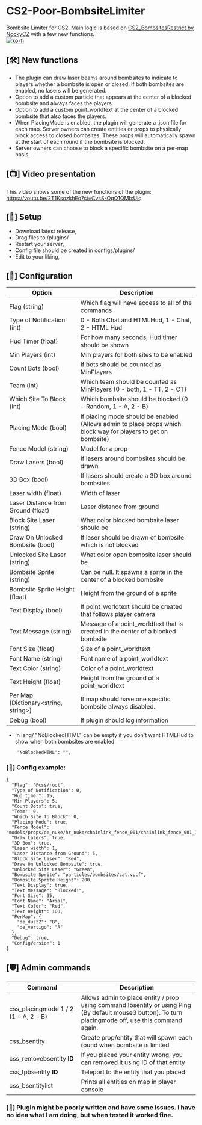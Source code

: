 # CS2-Poor-BombsiteLimiter
Bombsite Limiter for CS2. Main logic is based on [CS2_BombsitesRestrict by NockyCZ](https://github.com/NockyCZ/CS2_BombsitesRestrict) with a few new functions.<br/>
[![ko-fi](https://ko-fi.com/img/githubbutton_sm.svg)](https://ko-fi.com/H2H8TK0L9)

## [🛠️] New functions
- The plugin can draw laser beams around bombsites to indicate to players whether a bombsite is open or closed. If both bombsites are enabled, no lasers will be generated.
- Option to add a custom particle that appears at the center of a blocked bombsite and always faces the players.
- Option to add a custom point_worldtext at the center of a blocked bombsite that also faces the players.
- When PlacingMode is enabled, the plugin will generate a .json file for each map. Server owners can create entities or props to physically block access to closed bombsites. These props will automatically spawn at the start of each round if the bombsite is blocked.
- Server owners can choose to block a specific bombsite on a per-map basis.

## [📺] Video presentation
This video shows some of the new functions of the plugin:
https://youtu.be/2T1KsozkhEo?si=CvsS-OqQ1QMIxUlq

## [📌] Setup
- Download latest release,
- Drag files to /plugins/
- Restart your server,
- Config file should be created in configs/plugins/
- Edit to your liking,

## [📝] Configuration
| Option  | Description |
| ------------- | ------------- |
| Flag (string) | Which flag will have access to all of the commands  |
| Type of Notification (int) | 0 - Both Chat and HTMLHud, 1 - Chat, 2 - HTML Hud  |
| Hud Timer (float) | For how many seconds, Hud timer should be shown  |
| Min Players (int) | Min players for both sites to be enabled  |
| Count Bots (bool) | If bots should be counted as MinPlayers  |
| Team (int) | Which team should be counted as MinPlayers (0 - both, 1 - TT, 2 - CT) |
| Which Site To Block (int) | Which bombsite should be blocked (0 - Random, 1 - A, 2 - B) |
| Placing Mode (bool) | If placing mode should be enabled (Allows admin to place props which block way for players to get on bombsite) |
| Fence Model (string) | Model for a prop |
| Draw Lasers (bool) | If lasers around bombsites should be drawn |
| 3D Box (bool) | If lasers should create a 3D box around bombsites |
| Laser width (float) | Width of laser |
| Laser Distance from Ground (float) | Laser distance from ground |
| Block Site Laser (string) | What color blocked bombsite laser should be |
| Draw On Unlocked Bombsite (bool) | If laser should be drawn of bombsite which is not blocked |
| Unlocked Site Laser (string) | What color open bombsite laser should be | 
| Bombsite Sprite (string) | Can be null. It spawns a sprite in the center of a blocked bombsite |
| Bombsite Sprite Height (float) | Height from the ground of a sprite |
| Text Display (bool) | If point_worldtext should be created that follows player camera |
| Text Message (string) | Message of a point_worldtext that is created in the center of a blocked bombsite |
| Font Size (float) | Size of a point_worldtext |
| Font Name (string) | Font name of a point_worldtext |
| Text Color (string) | Color of a point_worldtext |
| Text Height (float) | Height from the ground of a point_worldtext |
| Per Map (Dictionary<string, string>) | If map should have one specific bombsite always disabled. |
| Debug (bool) | If plugin should log information |

- In lang/ "NoBlockedHTML" can be empty if you don't want HTMLHud to show when both bombsites are enabled.
```
	"NoBlockedHTML": "",
```

### [📝] Config example:
```
{
  "Flag": "@css/root",
  "Type of Notification": 0,
  "Hud timer": 15,
  "Min Players": 5,
  "Count Bots": true,
  "Team": 0,
  "Which Site To Block": 0,
  "Placing Mode": true,
  "Fence Model": "models/props/de_nuke/hr_nuke/chainlink_fence_001/chainlink_fence_001_128_capped.vmdl",
  "Draw Lasers": true,
  "3D Box": true,
  "Laser width": 1,
  "Laser Distance from Ground": 5,
  "Block Site Laser": "Red",
  "Draw On Unlocked Bombsite": true,
  "Unlocked Site Laser": "Green",
  "Bombsite Sprite": "particles/bombsites/cat.vpcf",
  "Bombsite Sprite Height": 200,
  "Text Display": true,
  "Text Message": "Blocked!",
  "Font Size": 35,
  "Font Name": "Arial",
  "Text Color": "Red",
  "Text Height": 100,
  "PerMap": {
    "de_dust2": "B",
    "de_vertigo": "A"
  },
  "Debug": true,
  "ConfigVersion": 1
}
```

## [🛡️] Admin commands
| Command  | Description |
| ------------- | ------------- |
| css_placingmode 1 / 2 (1 = A, 2 = B) | Allows admin to place entity / prop using command !bsentity or using Ping (By default mouse3 button). To turn placingmode off, use this command again. |
| css_bsentity | Create prop/entity that will spawn each round when bombsite is limited |
| css_removebsentity **ID**| If you placed your entity wrong, you can removed it using ID of that entity |
| css_tpbsentity **ID** | Teleport to the entity that you placed |
| css_bsentitylist | Prints all entities on map in player console |

### [🚨] Plugin might be poorly written and have some issues. I have no idea what I am doing, but when tested it worked fine.